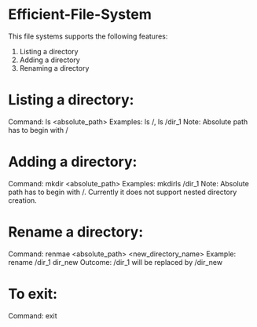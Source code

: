 # Efficient-File-System
This file systems supports the following features:
  1. Listing a directory
  2. Adding a directory
  3. Renaming a directory

# Listing a directory:
  Command: ls <absolute_path>
  Examples: ls /, ls /dir_1
  Note: Absolute path has to begin with /
  
# Adding a directory:
  Command: mkdir <absolute_path>
  Examples: mkdirls /dir_1
  Note: Absolute path has to begin with /. Currently it does not support nested directory creation.
  
# Rename a directory:
  Command: renmae <absolute_path> <new_directory_name>
  Example: rename /dir_1 dir_new
  Outcome: /dir_1 will be replaced by /dir_new
 
# To exit:
  Command: exit
